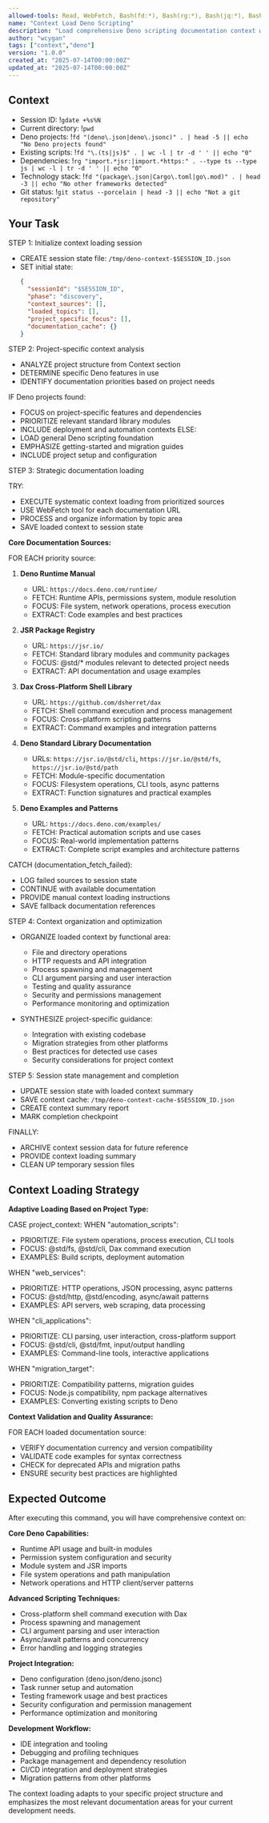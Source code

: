 ```yaml
---
allowed-tools: Read, WebFetch, Bash(fd:*), Bash(rg:*), Bash(jq:*), Bash(gdate:*)
name: "Context Load Deno Scripting"
description: "Load comprehensive Deno scripting documentation context with project-specific optimization"
author: "wcygan"
tags: ["context","deno"]
version: "1.0.0"
created_at: "2025-07-14T00:00:00Z"
updated_at: "2025-07-14T00:00:00Z"
---
```


## Context

- Session ID: !`gdate +%s%N`
- Current directory: !`pwd`
- Deno projects: !`fd "(deno\.json|deno\.jsonc)" . | head -5 || echo "No Deno projects found"`
- Existing scripts: !`fd "\.(ts|js)$" . | wc -l | tr -d ' ' || echo "0"`
- Dependencies: !`rg "import.*jsr:|import.*https:" . --type ts --type js | wc -l | tr -d ' ' || echo "0"`
- Technology stack: !`fd "(package\.json|Cargo\.toml|go\.mod)" . | head -3 || echo "No other frameworks detected"`
- Git status: !`git status --porcelain | head -3 || echo "Not a git repository"`

## Your Task

STEP 1: Initialize context loading session

- CREATE session state file: `/tmp/deno-context-$SESSION_ID.json`
- SET initial state:
  ```json
  {
    "sessionId": "$SESSION_ID",
    "phase": "discovery",
    "context_sources": [],
    "loaded_topics": [],
    "project_specific_focus": [],
    "documentation_cache": {}
  }
  ```

STEP 2: Project-specific context analysis

- ANALYZE project structure from Context section
- DETERMINE specific Deno features in use
- IDENTIFY documentation priorities based on project needs

IF Deno projects found:

- FOCUS on project-specific features and dependencies
- PRIORITIZE relevant standard library modules
- INCLUDE deployment and automation contexts
  ELSE:
- LOAD general Deno scripting foundation
- EMPHASIZE getting-started and migration guides
- INCLUDE project setup and configuration

STEP 3: Strategic documentation loading

TRY:

- EXECUTE systematic context loading from prioritized sources
- USE WebFetch tool for each documentation URL
- PROCESS and organize information by topic area
- SAVE loaded context to session state

**Core Documentation Sources:**

FOR EACH priority source:

1. **Deno Runtime Manual**
   - URL: `https://docs.deno.com/runtime/`
   - FETCH: Runtime APIs, permissions system, module resolution
   - FOCUS: File system, network operations, process execution
   - EXTRACT: Code examples and best practices

2. **JSR Package Registry**
   - URL: `https://jsr.io/`
   - FETCH: Standard library modules and community packages
   - FOCUS: @std/* modules relevant to detected project needs
   - EXTRACT: API documentation and usage examples

3. **Dax Cross-Platform Shell Library**
   - URL: `https://github.com/dsherret/dax`
   - FETCH: Shell command execution and process management
   - FOCUS: Cross-platform scripting patterns
   - EXTRACT: Command examples and integration patterns

4. **Deno Standard Library Documentation**
   - URLs: `https://jsr.io/@std/cli`, `https://jsr.io/@std/fs`, `https://jsr.io/@std/path`
   - FETCH: Module-specific documentation
   - FOCUS: Filesystem operations, CLI tools, async patterns
   - EXTRACT: Function signatures and practical examples

5. **Deno Examples and Patterns**
   - URL: `https://docs.deno.com/examples/`
   - FETCH: Practical automation scripts and use cases
   - FOCUS: Real-world implementation patterns
   - EXTRACT: Complete script examples and architecture patterns

CATCH (documentation_fetch_failed):

- LOG failed sources to session state
- CONTINUE with available documentation
- PROVIDE manual context loading instructions
- SAVE fallback documentation references

STEP 4: Context organization and optimization

- ORGANIZE loaded context by functional area:
  - File and directory operations
  - HTTP requests and API integration
  - Process spawning and management
  - CLI argument parsing and user interaction
  - Testing and quality assurance
  - Security and permissions management
  - Performance monitoring and optimization

- SYNTHESIZE project-specific guidance:
  - Integration with existing codebase
  - Migration strategies from other platforms
  - Best practices for detected use cases
  - Security considerations for project context

STEP 5: Session state management and completion

- UPDATE session state with loaded context summary
- SAVE context cache: `/tmp/deno-context-cache-$SESSION_ID.json`
- CREATE context summary report
- MARK completion checkpoint

FINALLY:

- ARCHIVE context session data for future reference
- PROVIDE context loading summary
- CLEAN UP temporary session files

## Context Loading Strategy

**Adaptive Loading Based on Project Type:**

CASE project_context:
WHEN "automation_scripts":

- PRIORITIZE: File system operations, process execution, CLI tools
- FOCUS: @std/fs, @std/cli, Dax command execution
- EXAMPLES: Build scripts, deployment automation

WHEN "web_services":

- PRIORITIZE: HTTP operations, JSON processing, async patterns
- FOCUS: @std/http, @std/encoding, async/await patterns
- EXAMPLES: API servers, web scraping, data processing

WHEN "cli_applications":

- PRIORITIZE: CLI parsing, user interaction, cross-platform support
- FOCUS: @std/cli, @std/fmt, input/output handling
- EXAMPLES: Command-line tools, interactive applications

WHEN "migration_target":

- PRIORITIZE: Compatibility patterns, migration guides
- FOCUS: Node.js compatibility, npm package alternatives
- EXAMPLES: Converting existing scripts to Deno

**Context Validation and Quality Assurance:**

FOR EACH loaded documentation source:

- VERIFY documentation currency and version compatibility
- VALIDATE code examples for syntax correctness
- CHECK for deprecated APIs and migration paths
- ENSURE security best practices are highlighted

## Expected Outcome

After executing this command, you will have comprehensive context on:

**Core Deno Capabilities:**

- Runtime API usage and built-in modules
- Permission system configuration and security
- Module system and JSR imports
- File system operations and path manipulation
- Network operations and HTTP client/server patterns

**Advanced Scripting Techniques:**

- Cross-platform shell command execution with Dax
- Process spawning and management
- CLI argument parsing and user interaction
- Async/await patterns and concurrency
- Error handling and logging strategies

**Project Integration:**

- Deno configuration (deno.json/deno.jsonc)
- Task runner setup and automation
- Testing framework usage and best practices
- Security configuration and permission management
- Performance optimization and monitoring

**Development Workflow:**

- IDE integration and tooling
- Debugging and profiling techniques
- Package management and dependency resolution
- CI/CD integration and deployment strategies
- Migration patterns from other platforms

The context loading adapts to your specific project structure and emphasizes the most relevant documentation areas for your current development needs.